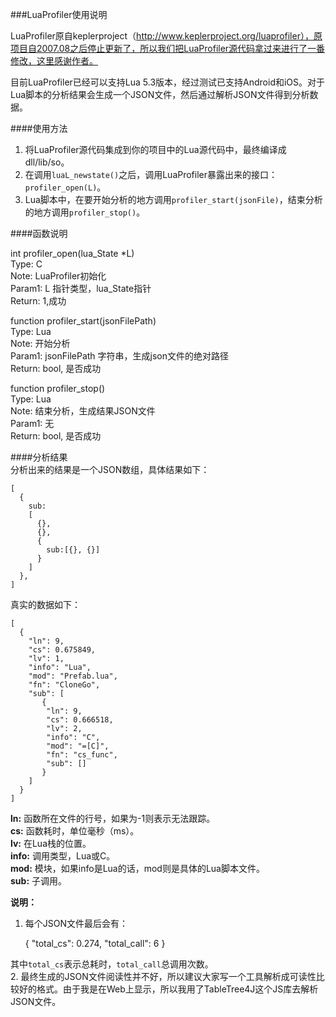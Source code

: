 ###LuaProfiler使用说明

LuaProfiler原自keplerproject（http://www.keplerproject.org/luaprofiler），原项目自2007.08之后停止更新了，所以我们把LuaProfiler源代码拿过来进行了一番修改，这里感谢作者。

目前LuaProfiler已经可以支持Lua 5.3版本，经过测试已支持Android和iOS。对于Lua脚本的分析结果会生成一个JSON文件，然后通过解析JSON文件得到分析数据。

####使用方法
1. 将LuaProfiler源代码集成到你的项目中的Lua源代码中，最终编译成dll/lib/so。
2. 在调用```luaL_newstate()```之后，调用LuaProfiler暴露出来的接口：```profiler_open(L)```。
3. Lua脚本中，在要开始分析的地方调用```profiler_start(jsonFile)```，结束分析的地方调用```profiler_stop()```。

####函数说明

int profiler\_open(lua\_State *L)  
Type: C  
Note: LuaProfiler初始化  
Param1: L 指针类型，lua\_State指针  
Return: 1,成功  

function profiler\_start(jsonFilePath)  
Type: Lua  
Note: 开始分析  
Param1: jsonFilePath 字符串，生成json文件的绝对路径  
Return: bool, 是否成功  

function profiler\_stop()  
Type: Lua  
Note: 结束分析，生成结果JSON文件  
Param1: 无  
Return: bool, 是否成功   

####分析结果  
分析出来的结果是一个JSON数组，具体结果如下：  

    [
      {
        sub:
        [
          {}, 
          {}, 
          {
            sub:[{}, {}]
          }
        ]
      },
    ]

真实的数据如下：
  
    [
      {
        "ln": 9,
        "cs": 0.675849,
        "lv": 1,
        "info": "Lua",
        "mod": "Prefab.lua",
        "fn": "CloneGo",
        "sub": [
           {
            "ln": 9,
            "cs": 0.666518,
            "lv": 2,
            "info": "C",
            "mod": "=[C]",
            "fn": "cs_func",
            "sub": []
           }
        ]
      }
    ]

**ln:** 函数所在文件的行号，如果为-1则表示无法跟踪。  
**cs:** 函数耗时，单位毫秒（ms）。  
**lv:** 在Lua栈的位置。  
**info:** 调用类型，Lua或C。  
**mod:** 模块，如果info是Lua的话，mod则是具体的Lua脚本文件。  
**sub:** 子调用。  

**说明：**  
1. 每个JSON文件最后会有：

    {
      "total_cs": 0.274,
      "total_call": 6
    }

其中```total_cs```表示总耗时，```total_call```总调用次数。  
2. 最终生成的JSON文件阅读性并不好，所以建议大家写一个工具解析成可读性比较好的格式。由于我是在Web上显示，所以我用了TableTree4J这个JS库去解析JSON文件。